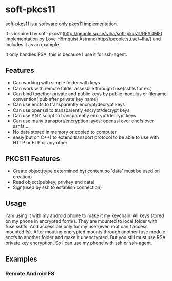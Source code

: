 # soft-pkcs11

soft-pkcs11 is a software only pkcs11 implementation.

It is inspired by soft-pkcs11(http://people.su.se/~lha/soft-pkcs11/README) implementation by Love Hörnquist Åstrand(http://people.su.se/~lha/) and includes it as an example.

It only handles RSA, this is because I use it for ssh-agent.

## Features

* Can working with simple folder with keys
* Can work with remote folder assesbile through fuse(sshfs for ex.)
* Can bind together private and public keys by public modulus or filename convention(.pub after private key name)
* Can use encfs to transparently encrypt/decrypt keys
* Can use openssl to transparently encrypt/decrypt keys
* Can use ANY script to transparently encrypt/decrypt keys
* Can use many transport/encryption layes: openssl over encfs over sshfs....
* No data stored in memory or copied to computer
* easly(but on C++) to extend transport protocol to be able to use with HTTP or FTP or any other

## PKCS11 Features

* Create object(type determined byt content so 'data' must be used on creation)
* Read object(pubkey, privkey and data)
* Sign(used by ssh to establish connection)


## Usage

I'am using it with my android phone to make it my keychain. All keys stored on my phone in encrypted form().
They are mounted to local folder with fuse sshfs. And accessible only for my user(even root can't access mounted fs).
After mouting encrypted mounts through another fuse module encfs to another folder and make it unencrypted.
But you still must use RSA private key encryption. So I can use my phone with ssh or ssh-agent.

## Examples

### Remote Android FS


